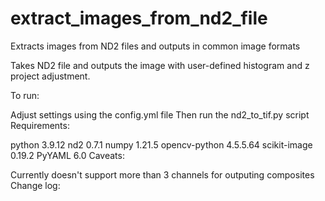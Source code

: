 # extract_images_from_nd2_file

Extracts images from ND2 files and outputs in common image formats

Takes ND2 file and outputs the image with user-defined histogram and z project adjustment.

To run:

Adjust settings using the config.yml file
Then run the nd2_to_tif.py script
Requirements:

python 3.9.12
nd2 0.7.1
numpy 1.21.5
opencv-python 4.5.5.64
scikit-image 0.19.2
PyYAML 6.0
Caveats:

Currently doesn't support more than 3 channels for outputing composites
Change log:
